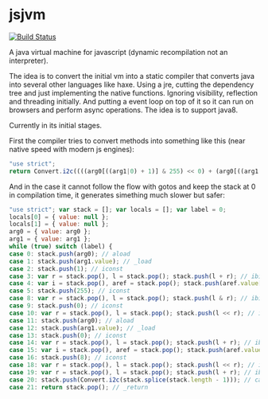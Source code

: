jsjvm
=====

[![Build Status](https://travis-ci.org/soywiz/jsjvm.svg?branch=master)](https://travis-ci.org/soywiz/jsjvm)

A java virtual machine for javascript (dynamic recompilation not an interpreter).

The idea is to convert the initial vm into a static compiler that converts java into several other languages like haxe.
Using a jre, cutting the dependency tree and just implementing the native functions. Ignoring visibility, reflection and
threading initially. And putting a event loop on top of it so it can run on browsers and perform async operations.
The idea is to support java8.

Currently in its initial stages.

First the compiler tries to convert methods into something like this (near native speed with modern js engines):

```javascript
"use strict";
return Convert.i2c((((arg0[((arg1|0) + 1)] & 255) << 0) + (arg0[((arg1|0) + 0)] << 8)));
```

And in the case it cannot follow the flow with gotos and keep the stack at 0 in compilation time,
it generates simething much slower but safer:

```javascript
"use strict"; var stack = []; var locals = []; var label = 0;
locals[0] = { value: null };
locals[1] = { value: null };
arg0 = { value: arg0 };
arg1 = { value: arg1 };
while (true) switch (label) {
case 0: stack.push(arg0); // aload
case 1: stack.push(arg1.value); // _load
case 2: stack.push(1); // iconst
case 3: var r = stack.pop(), l = stack.pop(); stack.push(l + r); // ibinop(+)
case 4: var i = stack.pop(), aref = stack.pop(); stack.push(aref.value[i]); // baload
case 5: stack.push(255); // iconst
case 8: var r = stack.pop(), l = stack.pop(); stack.push(l & r); // ibinop(&)
case 9: stack.push(0); // iconst
case 10: var r = stack.pop(), l = stack.pop(); stack.push(l << r); // ibinop(<<)
case 11: stack.push(arg0); // aload
case 12: stack.push(arg1.value); // _load
case 13: stack.push(0); // iconst
case 14: var r = stack.pop(), l = stack.pop(); stack.push(l + r); // ibinop(+)
case 15: var i = stack.pop(), aref = stack.pop(); stack.push(aref.value[i]); // baload
case 16: stack.push(8); // iconst
case 18: var r = stack.pop(), l = stack.pop(); stack.push(l << r); // ibinop(<<)
case 19: var r = stack.pop(), l = stack.pop(); stack.push(l + r); // ibinop(+)
case 20: stack.push(Convert.i2c(stack.splice(stack.length - 1))); // call
case 21: return stack.pop(); // _return
```
